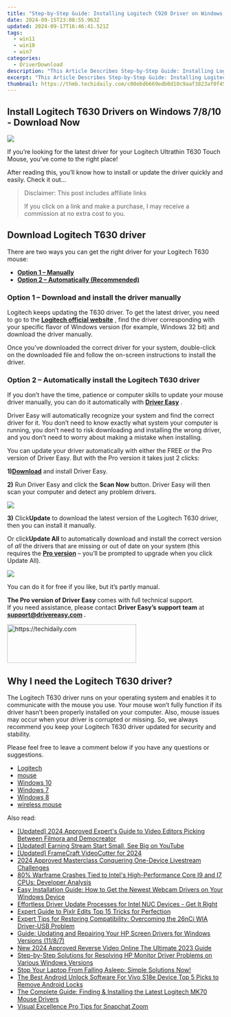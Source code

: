 ```yaml
---
title: "Step-by-Step Guide: Installing Logitech C920 Driver on Windows 11/10/8 Systems"
date: 2024-09-15T23:08:55.963Z
updated: 2024-09-17T16:46:41.521Z
tags:
  - win11
  - win10
  - win7
categories:
  - DriverDownload
description: "This Article Describes Step-by-Step Guide: Installing Logitech C920 Driver on Windows 11/10/8 Systems"
excerpt: "This Article Describes Step-by-Step Guide: Installing Logitech C920 Driver on Windows 11/10/8 Systems"
thumbnail: https://thmb.techidaily.com/c00ebdb669edb0d10c9aaf3823af0f453bdf1555c8f28ccacb5f514402daa7b4.png
---
```


## Install Logitech T630 Drivers on Windows 7/8/10 - Download Now

![](https://images.drivereasy.com/wp-content/uploads/2019/09/image-765.png)

 If you’re looking for the latest driver for your Logitech Ultrathin T630 Touch Mouse, you’ve come to the right place!

 After reading this, you’ll know how to install or update the driver quickly and easily. Check it out…

>  Disclaimer: This post includes affiliate links
>
>  If you click on a link and make a purchase, I may receive a commission at no extra cost to you.
>

## Download Logitech T630 driver

 There are two ways you can get the right driver for your Logitech T630 mouse:

* **[Option 1 – Manually](https://tools.techidaily.com/drivereasy/download/)**
* **[Option 2 – Automatically (Recommended)](https://www.drivereasy.com/knowledge/logitech-t630-driver-download-for-windows-7-8-10/#a2)**

### **Option 1 – Download and install the driver manually**

 Logitech keeps updating the T630 driver. To get the latest driver, you need to go to the **[Logitech official website](https://tools.techidaily.com/drivereasy/download/)**  , find the driver corresponding with your specific flavor of Windows version (for example, Windows 32 bit) and download the driver manually.

 Once you’ve downloaded the correct driver for your system, double-click on the downloaded file and follow the on-screen instructions to install the driver.

### Option 2 – Automatically install the Logitech T630 driver

 If you don’t have the time, patience or computer skills to update your mouse driver manually, you can do it automatically with **[Driver Easy](https://tools.techidaily.com/drivereasy/download/)**  .

 Driver Easy will automatically recognize your system and find the correct driver for it. You don’t need to know exactly what system your computer is running, you don’t need to risk downloading and installing the wrong driver, and you don’t need to worry about making a mistake when installing.

 You can update your driver automatically with either the FREE or the Pro version of Driver Easy. But with the Pro version it takes just 2 clicks:

 **1)[Download](https://tools.techidaily.com/drivereasy/download/)**  and install Driver Easy.

**2)** Run Driver Easy and click the **Scan Now** button. Driver Easy will then scan your computer and detect any problem drivers.

![](https://images.drivereasy.com/wp-content/uploads/2019/10/scan-13.png)

**3)**  Click**Update** to download the latest version of the Logitech T630 driver, then you can install it manually.

 Or click**Update All** to automatically download and install the correct version of _all_  the drivers that are missing or out of date on your system (this requires the **[Pro version](https://tools.techidaily.com/drivereasy/download/)**  – you’ll be prompted to upgrade when you click Update All).

![](https://images.drivereasy.com/wp-content/uploads/2019/09/image-766.png)

 You can do it for free if you like, but it’s partly manual.

**The Pro version of Driver Easy** comes with full technical support.  
 If you need assistance, please contact **Driver Easy’s support team** at **[support@drivereasy.com](https://tools.techidaily.com/drivereasy/download/) .**

<!-- affiliate ads begin -->
<a href="https://aligracehair.sjv.io/c/5597632/1938716/19272" target="_top" id="1938716">
  <img src="//a.impactradius-go.com/display-ad/19272-1938716" border="0" alt="https://techidaily.com" width="300" height="90"/>
</a>
<img height="0" width="0" src="https://aligracehair.sjv.io/i/5597632/1938716/19272" style="position:absolute;visibility:hidden;" border="0" />
<!-- affiliate ads end -->

## Why I need the Logitech T630 driver?

 The Logitech T630 driver runs on your operating system and enables it to communicate with the mouse you use. Your mouse won’t fully function if its driver hasn’t been properly installed on your computer. Also, mouse issues may occur when your driver is corrupted or missing. So, we always recommend you keep your Logitech T630 driver updated for security and stability.

 Please feel free to leave a comment below if you have any questions or suggestions.

* [Logitech](https://tools.techidaily.com/drivereasy/download/)
* [mouse](https://tools.techidaily.com/drivereasy/download/)
* [Windows 10](https://tools.techidaily.com/drivereasy/download/)
* [Windows 7](https://tools.techidaily.com/drivereasy/download/)
* [Windows 8](https://tools.techidaily.com/drivereasy/download/)
* [wireless mouse](https://tools.techidaily.com/drivereasy/download/)

<ins class="adsbygoogle"
     style="display:block"
     data-ad-format="autorelaxed"
     data-ad-client="ca-pub-7571918770474297"
     data-ad-slot="1223367746"></ins>

<ins class="adsbygoogle"
     style="display:block"
     data-ad-client="ca-pub-7571918770474297"
     data-ad-slot="8358498916"
     data-ad-format="auto"
     data-full-width-responsive="true"></ins>

<span class="atpl-alsoreadstyle">Also read:</span>
<div><ul>
<li><a href="https://screen-mirroring-recording.techidaily.com/updated-2024-approved-experts-guide-to-video-editors-picking-between-filmora-and-democreator/"><u>[Updated] 2024 Approved Expert's Guide to Video Editors Picking Between Filmora and Democreator</u></a></li>
<li><a href="https://youtube-web.techidaily.com/ed-earning-stream-start-small-see-big-on-youtube/"><u>[Updated] Earning Stream Start Small, See Big on YouTube</u></a></li>
<li><a href="https://eaxpv-info.techidaily.com/updated-framecraft-videocutter-for-2024/"><u>[Updated] FrameCraft VideoCutter for 2024</u></a></li>
<li><a href="https://fox-links.techidaily.com/2024-approved-masterclass-conquering-one-device-livestream-challenges/"><u>2024 Approved Masterclass Conquering One-Device Livestream Challenges</u></a></li>
<li><a href="https://hardware-updates.techidaily.com/80-warframe-crashes-tied-to-intels-high-performance-core-i9-and-i7-cpus-developer-analysis/"><u>80% Warframe Crashes Tied to Intel's High-Performance Core I9 and I7 CPUs: Developer Analysis</u></a></li>
<li><a href="https://hardware-updates.techidaily.com/easy-installation-guide-how-to-get-the-newest-webcam-drivers-on-your-windows-device/"><u>Easy Installation Guide: How to Get the Newest Webcam Drivers on Your Windows Device</u></a></li>
<li><a href="https://hardware-updates.techidaily.com/1722976321441-effortless-driver-update-processes-for-intel-nuc-devices-get-it-right/"><u>Effortless Driver Update Processes for Intel NUC Devices - Get It Right</u></a></li>
<li><a href="https://extra-resources.techidaily.com/expert-guide-to-pixlr-edits-top-15-tricks-for-perfection/"><u>Expert Guide to Pixlr Edits Top 15 Tricks for Perfection</u></a></li>
<li><a href="https://hardware-updates.techidaily.com/expert-tips-for-restoring-compatibility-overcoming-the-26nci-wia-driver-usb-problem/"><u>Expert Tips for Restoring Compatibility: Overcoming the 26nCi WIA Driver-USB Problem</u></a></li>
<li><a href="https://hardware-updates.techidaily.com/guide-updating-and-repairing-your-hp-screen-drivers-for-windows-versions-1187/"><u>Guide: Updating and Repairing Your HP Screen Drivers for Windows Versions (11/8/7)</u></a></li>
<li><a href="https://ai-video-tools.techidaily.com/new-2024-approved-reverse-video-online-the-ultimate-2023-guide/"><u>New 2024 Approved Reverse Video Online The Ultimate 2023 Guide</u></a></li>
<li><a href="https://hardware-updates.techidaily.com/step-by-step-solutions-for-resolving-hp-monitor-driver-problems-on-various-windows-versions/"><u>Step-by-Step Solutions for Resolving HP Monitor Driver Problems on Various Windows Versions</u></a></li>
<li><a href="https://common-error.techidaily.com/1723211894764-stop-your-laptop-from-falling-asleep-simple-solutions-now/"><u>Stop Your Laptop From Falling Asleep: Simple Solutions Now!</u></a></li>
<li><a href="https://sim-unlock.techidaily.com/the-best-android-unlock-software-for-vivo-s18e-device-top-5-picks-to-remove-android-locks-by-drfone-android/"><u>The Best Android Unlock Software For Vivo S18e Device Top 5 Picks to Remove Android Locks</u></a></li>
<li><a href="https://hardware-updates.techidaily.com/the-complete-guide-finding-and-installing-the-latest-logitech-mk70-mouse-drivers/"><u>The Complete Guide: Finding & Installing the Latest Logitech MK70 Mouse Drivers</u></a></li>
<li><a href="https://extra-tips.techidaily.com/visual-excellence-pro-tips-for-snapchat-zoom/"><u>Visual Excellence Pro Tips for Snapchat Zoom</u></a></li>
</ul></div>

